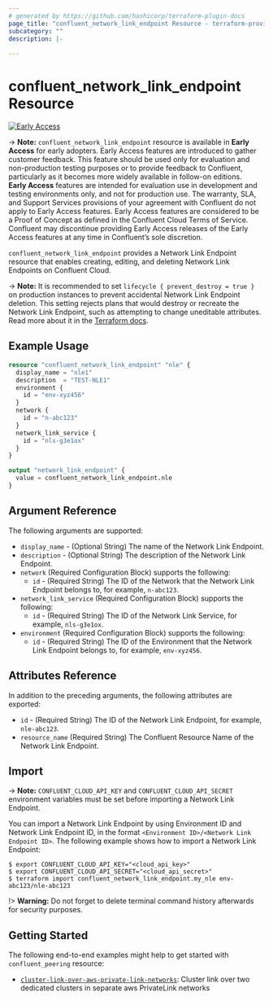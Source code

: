 ```yaml
---
# generated by https://github.com/hashicorp/terraform-plugin-docs
page_title: "confluent_network_link_endpoint Resource - terraform-provider-confluent"
subcategory: ""
description: |-
  
---
```


# confluent_network_link_endpoint Resource

[![Early Access](https://img.shields.io/badge/Lifecycle%20Stage-Early%20Access-%2300afba)](https://docs.confluent.io/cloud/current/api.html#section/Versioning/API-Lifecycle-Policy)

-> **Note:** `confluent_network_link_endpoint` resource is available in **Early Access** for early adopters. Early Access features are introduced to gather customer feedback. This feature should be used only for evaluation and non-production testing purposes or to provide feedback to Confluent, particularly as it becomes more widely available in follow-on editions.  
**Early Access** features are intended for evaluation use in development and testing environments only, and not for production use. The warranty, SLA, and Support Services provisions of your agreement with Confluent do not apply to Early Access features. Early Access features are considered to be a Proof of Concept as defined in the Confluent Cloud Terms of Service. Confluent may discontinue providing Early Access releases of the Early Access features at any time in Confluent’s sole discretion.

`confluent_network_link_endpoint` provides a Network Link Endpoint resource that enables creating, editing, and deleting Network Link Endpoints on Confluent Cloud.

-> **Note:** It is recommended to set `lifecycle { prevent_destroy = true }` on production instances to prevent accidental Network Link Endpoint deletion. This setting rejects plans that would destroy or recreate the Network Link Endpoint, such as attempting to change uneditable attributes. Read more about it in the [Terraform docs](https://www.terraform.io/language/meta-arguments/lifecycle#prevent_destroy).

## Example Usage

```terraform
resource "confluent_network_link_endpoint" "nle" {
  display_name = "nle1"
  description  = "TEST-NLE1"
  environment {
    id = "env-xyz456"
  }
  network {
    id = "n-abc123"
  }
  network_link_service {
    id = "nls-g3e1ox"
  }
}

output "network_link_endpoint" {
  value = confluent_network_link_endpoint.nle
}
```

<!-- schema generated by tfplugindocs -->
## Argument Reference

The following arguments are supported:

- `display_name` - (Optional String) The name of the Network Link Endpoint.
- `description` - (Optional String) The description of the Network Link Endpoint.
- `network` (Required Configuration Block) supports the following:
  - `id` - (Required String) The ID of the Network that the Network Link Endpoint belongs to, for example, `n-abc123`.
- `network_link_service` (Required Configuration Block) supports the following:
  - `id` - (Required String) The ID of the Network Link Service, for example, `nls-g3e1ox`.
- `environment` (Required Configuration Block) supports the following:
  - `id` - (Required String) The ID of the Environment that the Network Link Endpoint belongs to, for example, `env-xyz456`.

## Attributes Reference

In addition to the preceding arguments, the following attributes are exported:

- `id` - (Required String) The ID of the Network Link Endpoint, for example, `nle-abc123`.
- `resource_name` (Required String) The Confluent Resource Name of the Network Link Endpoint.

## Import

-> **Note:** `CONFLUENT_CLOUD_API_KEY` and `CONFLUENT_CLOUD_API_SECRET` environment variables must be set before importing a Network Link Endpoint.

You can import a Network Link Endpoint by using Environment ID and Network Link Endpoint ID, in the format `<Environment ID>/<Network Link Endpoint ID>`. The following example shows how to import a Network Link Endpoint:

```shell
$ export CONFLUENT_CLOUD_API_KEY="<cloud_api_key>"
$ export CONFLUENT_CLOUD_API_SECRET="<cloud_api_secret>"
$ terraform import confluent_network_link_endpoint.my_nle env-abc123/nle-abc123
```

!> **Warning:** Do not forget to delete terminal command history afterwards for security purposes.

## Getting Started
The following end-to-end examples might help to get started with `confluent_peering` resource:
* [`cluster-link-over-aws-private-link-networks`](https://github.com/confluentinc/terraform-provider-confluent/tree/master/examples/configurations/cluster-link-over-aws-private-link-networks): Cluster link over two dedicated clusters in separate aws PrivateLink networks
